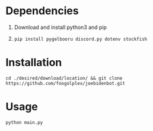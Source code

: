 # Dependencies

1. Download and install python3 and pip

2. `pip install pygelbooru discord.py dotenv stockfish`

# Installation

`cd ./desired/download/location/ && git clone https://github.com/foogolplex/joebidenbot.git`

# Usage

`python main.py`
